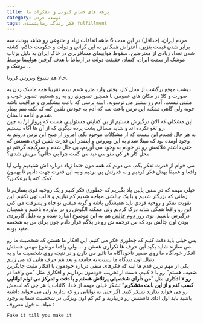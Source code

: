 ```yaml
---
title: برهه های حساس کنونی و تفکرات ما
category: توسعه فردی
tags: فکر زندگی رضایتمندی fulfillment 
---
```


مردم ایران، (حداقل) در این مدت 6 ماهه اتفاقات زیاد و متنوعی رو شاهد بودند، سه برابر شدن قیمت بنزین، اعتراض همگانی به این گرانی و دولت و حکومت حاکم، کشته شدن تعداد زیادی از معترضین، سقوط هواپیمای مسافربری در خاک ایران به دلیل پرتاب موشک از سمت ایران، کتمان حقیقت دولت در ارتباط با هدف گرفتن هواپیما توسط موشک و ...

حالا هم شیوع ویروس کرونا.

دیشب موقع برگشت از محل کار، وقتی وارد مترو شدم دیدم تقریبا همه ماسک زدن به صورت و کلا در مکان های عمومی با همچین تصویری رو به رو هستیم، تصویر خوب و مثبتی نیست، آدم رو بیشتر می ترسونه، البته ترسی که باعث پیشگیری و مراقبت باشه خوبه ولی گاهی ممکنه این ترس باعث شه که آدم به خودش تلقین کنه که نکنه منم بیمار شدم و ادامه داستان. <br/>
این مشکلی که الان درگیرش هستیم از بی کفایتی مسئولینی هست که پرواز از/ به چین رو لغو نکرده اند و شاید مسائل پشت پرده دیگری که از آن ها آگاه نیستیم. <br/>
به هر حال قصدم این نیست که از مشکلات موجود بگم. امروز از صبح این ترس درونم به وجود اومده بود که مبتلا شدم به این ویروس و اینقدر این قدرت تلقین قوی هستش که حتی داشتم علائمش رو در خودم به وجود می آوردم، بی حال شدم و سرگیجه گرفتم  تو محل کار هر کی منو می دید می گفت چرا بی حالی؟ مریض شدی؟ <br/>

می خوام از قدرت تفکر بگم، می دونم که همه مون حتما زیاد درباره اش شنیدیم ولی آیا واقعا و عمیقا بهش فکر کردیم و به قدرتش پی بردیم و به این قدرت جهت دادیم تا بهمون کمک کنه یا برعکس؟

خیلی مهمه که در سنین پایین یاد بگیریم که چطوری فکر کنیم و یک روحیه قوی بسازیم تا زمانی که بزرگتر شدیم و با یک چالشی مواجه شدیم کم نیاریم و قالب تهی نکنیم. این تقویت تفکر و روحیه فردی باید همیشگی باشه و گرنه میفتی تو چاه و پسرفت می کنی این رو واقعا همگی شاید درک کردیم ولی ممکنه الگوش رو در نیاورده باشیم و همچنان درگیرش باشیم. توی [<u>روز دوم چالش</u>](http://spacelover.net/consistent-growth.html) هم به این موضوع اشاره شده و به دلیل کاربردی بودن اون چالش بود که من ترجمه ش رو در بلاگم قرار دادم چون برای من به شخصه مفید بوده.

پس خیلی باید دقت کنیم که چطوری فکر می کنیم. این افکار ما هستن که شخصیت ما رو می سازند شاید بگید این حرف ها تکراری هستن و ... ولی واقعا موضوع مهمی هستش. <br/>
افکار خودآگاه ما روی ضمیر ناخودآگاه ما تاثیر می ذارن و در نتیجه روی شخصیت ما و به دنبال اون دیدگاه ما نسبت به جامعه و بعد هم حرف هایی که می زنیم.<br/>
یکی از مهم ترین قدم ها اینه که فکرهای منفی درباره خودمون با افکار مثبت جایگزین کنیم، دست از تخریب خودمون برداریم و افکاری مثل "من واقعا در x ضعیف هستم" رو با افکاری مثل "**من دارای شخصیتی پرتلاش هستم و با دقت و تمرکز می تونم توانایی x رو کسب کنم و از این بابت متشکرم**" تشکر خیلی مهمه از خدا، کائنات یا هر چی که اسمش رو می خواید بذارید تشکر کنید. اگر حتی یه توانایی رو که ندارید ولی می خواید داشته باشید باید اول ادای داشتنش رو دربیارید و کم کم اون ویژگی در شخصیت شما به وجود میاد.  به قول معروف :

    Fake it till you make it
    



